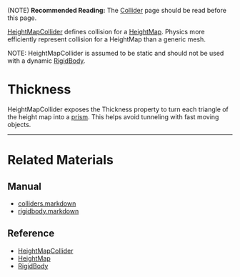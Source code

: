(NOTE) **Recommended Reading:** The [Collider](https://plasmaengine.github.io/PlasmaDocs/Manual/plasmamanual/physics/colliders.markdown) page should be read before this page.

[HeightMapCollider](https://github.com/PlasmaEngine/PlasmaDocs/blob/master/code_reference/class_reference/heightmapcollider.markdown) defines collision for a [HeightMap](https://github.com/PlasmaEngine/PlasmaDocs/blob/master/code_reference/class_reference/heightmap.markdown). Physics more efficiently represent collision for a HeightMap than a generic mesh.

NOTE: HeightMapCollider is assumed to be static and should not be used with a dynamic [RigidBody](https://plasmaengine.github.io/PlasmaDocs/Manual/plasmamanual/physics/colliders/rigidbody.markdown).

 #  Thickness
HeightMapCollider exposes the Thickness  property to turn each triangle of the height map into a [prism](https://en.wikipedia.org/wiki/Triangular_prism ). This helps avoid tunneling with fast moving objects.

---
 #  Related Materials
 ##  Manual
 - [colliders.markdown](https://plasmaengine.github.io/PlasmaDocs/Manual/plasmamanual/physics/colliders.markdown)
 - [rigidbody.markdown](https://plasmaengine.github.io/PlasmaDocs/Manual/plasmamanual/physics/colliders/rigidbody.markdown)

 ##  Reference
 - [HeightMapCollider](https://github.com/PlasmaEngine/PlasmaDocs/blob/master/code_reference/class_reference/heightmapcollider.markdown)
 - [HeightMap](https://github.com/PlasmaEngine/PlasmaDocs/blob/master/code_reference/class_reference/heightmap.markdown)
 - [RigidBody](https://github.com/PlasmaEngine/PlasmaDocs/blob/master/code_reference/class_reference/rigidbody.markdown) 

 